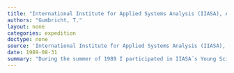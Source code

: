 ```yaml
---
title: "International Institute for Applied Systems Analysis (IIASA), Austria"
authors: "Gumbricht, T."
layout: none
categories: expedition
doctype: none
source: 'International Institute for Applied Systems Analysis (IIASA), Young Scientists´ Summer Program (YSSP)'
date: 1989-08-31
summary: "During the summer of 1989 I participated in IIASA´s Young Scientists´ Summer Program in Lxenburg. I stayed at a flat in central Vienna, near Karlskirche, on Taubstummengasse 3. I worked with a project on climate change and ocean biota, that was published as an institutional report at the Royal Institute of Technology (KTH) in 1992"
---
```

